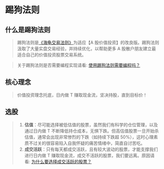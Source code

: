 # 踢狗法则

## 什么是踢狗法则

> 踢狗法则是[《海龟交易法则》](./haigui.md)为适应【A 股价值投资】的改良版。踢狗法则汲取了大量实盘交易经验，并持续优化，以帮助更多 A 股散户朋友建立最适合自己的价值投资股票交易系统。

> 关于踢狗法则是否需要编程实现请看: [使用踢狗法则需要编程吗？](./qa/%E4%BD%BF%E7%94%A8%E8%B8%A2%E7%8B%97%E6%B3%95%E5%88%99%E9%9C%80%E8%A6%81%E7%BC%96%E7%A8%8B%E5%90%97%EF%BC%9F.md)

## 核心理念

> 价值投资理念托底，日内做 T 赚取现金流，坚决持股，直到目标价！

## 选股

> 1. **估值**：尽可能选择被低估值的股票，虽然我们有科学的仓位管理，以及通过日内做 T 不断降低持仓成本，无惧下跌。但高估值股票一旦开始杀估值，通常会出现非常惨烈的下跌（如持续下跌超 50%），这时心理素质不过关的很容易陷入自我怀疑的痛苦情绪中，简直自讨苦吃。
> 1. **成交活跃**：只有每天都成交活跃，且有较大波动的股票，才能支撑我们进行日内做 T 赚取现金流，成交不活跃的股票，我们要远离。原因请看: [为什么要选择成交活跃的股票？](./qa/%E4%BD%BF%E7%94%A8%E8%B8%A2%E7%8B%97%E6%B3%95%E5%88%99%E9%9C%80%E8%A6%81%E7%BC%96%E7%A8%8B%E5%90%97%EF%BC%9F.md)
